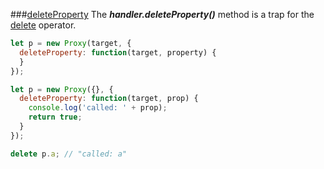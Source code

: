 ###[deleteProperty](https://developer.mozilla.org/en-US/docs/Web/JavaScript/Reference/Global_Objects/Proxy/handler/deleteProperty)
The <b><em> handler.deleteProperty()</em></b> method is a trap for the [delete](https://developer.mozilla.org/en-US/docs/Web/JavaScript/Reference/Operators/delete) operator.

```javascript
let p = new Proxy(target, {
  deleteProperty: function(target, property) {
  }
});
```

```javascript
let p = new Proxy({}, {
  deleteProperty: function(target, prop) {
    console.log('called: ' + prop);
    return true;
  }
});

delete p.a; // "called: a"
```